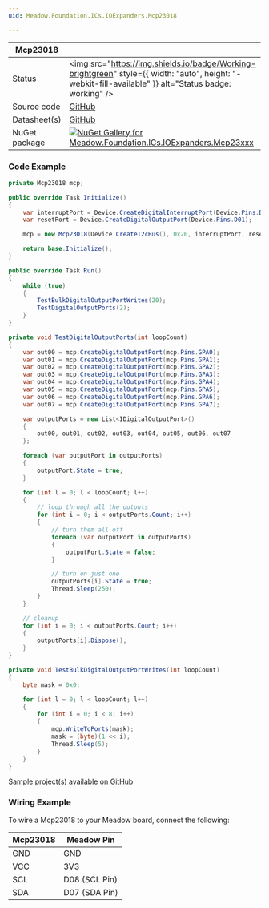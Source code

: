```yaml
---
uid: Meadow.Foundation.ICs.IOExpanders.Mcp23018

---
```


| Mcp23018 | |
|--------|--------|
| Status | <img src="https://img.shields.io/badge/Working-brightgreen" style={{ width: "auto", height: "-webkit-fill-available" }} alt="Status badge: working" /> |
| Source code | [GitHub](https://github.com/WildernessLabs/Meadow.Foundation/tree/main/Source/Meadow.Foundation.Peripherals/ICs.IOExpanders.Mcp23xxx) |
| Datasheet(s) | [GitHub](https://github.com/WildernessLabs/Meadow.Foundation/tree/main/Source/Meadow.Foundation.Peripherals/ICs.IOExpanders.Mcp23xxx/Datasheet) |
| NuGet package | <a href="https://www.nuget.org/packages/Meadow.Foundation.ICs.IOExpanders.Mcp23xxx/" target="_blank"><img src="https://img.shields.io/nuget/v/Meadow.Foundation.ICs.IOExpanders.Mcp23xxx.svg?label=Meadow.Foundation.ICs.IOExpanders.Mcp23xxx" alt="NuGet Gallery for Meadow.Foundation.ICs.IOExpanders.Mcp23xxx" /></a> |

### Code Example

```csharp
private Mcp23018 mcp;

public override Task Initialize()
{
    var interruptPort = Device.CreateDigitalInterruptPort(Device.Pins.D00, InterruptMode.EdgeRising);
    var resetPort = Device.CreateDigitalOutputPort(Device.Pins.D01);

    mcp = new Mcp23018(Device.CreateI2cBus(), 0x20, interruptPort, resetPort);

    return base.Initialize();
}

public override Task Run()
{
    while (true)
    {
        TestBulkDigitalOutputPortWrites(20);
        TestDigitalOutputPorts(2);
    }
}

private void TestDigitalOutputPorts(int loopCount)
{
    var out00 = mcp.CreateDigitalOutputPort(mcp.Pins.GPA0);
    var out01 = mcp.CreateDigitalOutputPort(mcp.Pins.GPA1);
    var out02 = mcp.CreateDigitalOutputPort(mcp.Pins.GPA2);
    var out03 = mcp.CreateDigitalOutputPort(mcp.Pins.GPA3);
    var out04 = mcp.CreateDigitalOutputPort(mcp.Pins.GPA4);
    var out05 = mcp.CreateDigitalOutputPort(mcp.Pins.GPA5);
    var out06 = mcp.CreateDigitalOutputPort(mcp.Pins.GPA6);
    var out07 = mcp.CreateDigitalOutputPort(mcp.Pins.GPA7);

    var outputPorts = new List<IDigitalOutputPort>()
    {
        out00, out01, out02, out03, out04, out05, out06, out07
    };

    foreach (var outputPort in outputPorts)
    {
        outputPort.State = true;
    }

    for (int l = 0; l < loopCount; l++)
    {
        // loop through all the outputs
        for (int i = 0; i < outputPorts.Count; i++)
        {
            // turn them all off
            foreach (var outputPort in outputPorts)
            {
                outputPort.State = false;
            }

            // turn on just one
            outputPorts[i].State = true;
            Thread.Sleep(250);
        }
    }

    // cleanup
    for (int i = 0; i < outputPorts.Count; i++)
    {
        outputPorts[i].Dispose();
    }
}

private void TestBulkDigitalOutputPortWrites(int loopCount)
{
    byte mask = 0x0;

    for (int l = 0; l < loopCount; l++)
    {
        for (int i = 0; i < 8; i++)
        {
            mcp.WriteToPorts(mask);
            mask = (byte)(1 << i);
            Thread.Sleep(5);
        }
    }
}
```

[Sample project(s) available on GitHub](https://github.com/WildernessLabs/Meadow.Foundation/tree/main/Source/Meadow.Foundation.Peripherals/ICs.IOExpanders.Mcp23xxx/Samples/Mcp23018_Sample)

### Wiring Example

To wire a Mcp23018 to your Meadow board, connect the following:

| Mcp23018  | Meadow Pin    |
|---------|---------------|
| GND     | GND           |
| VCC     | 3V3           |
| SCL     | D08 (SCL Pin) |
| SDA     | D07 (SDA Pin) |

